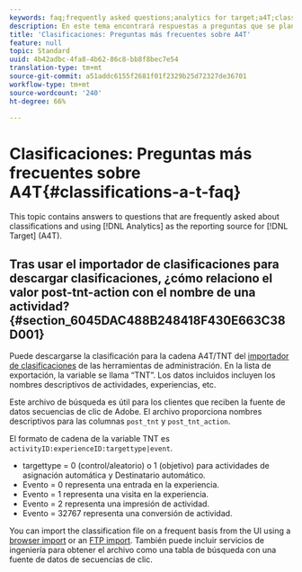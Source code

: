 ```yaml
---
keywords: faq;frequently asked questions;analytics for target;a4T;classifications;classification;classifications importer;post-tnt-action
description: En este tema encontrará respuestas a preguntas que se plantean a menudo sobre las clasificaciones y el uso de Analytics como fuente de informes para Target (A4T).
title: 'Clasificaciones: Preguntas más frecuentes sobre A4T'
feature: null
topic: Standard
uuid: 4b42adbc-4fa8-4b62-86c8-bb8f8bec7e54
translation-type: tm+mt
source-git-commit: a51addc6155f2681f01f2329b25d72327de36701
workflow-type: tm+mt
source-wordcount: '240'
ht-degree: 66%

---
```



# Clasificaciones: Preguntas más frecuentes sobre A4T{#classifications-a-t-faq}

This topic contains answers to questions that are frequently asked about classifications and using [!DNL Analytics] as the reporting source for [!DNL Target] (A4T).

## Tras usar el importador de clasificaciones para descargar clasificaciones, ¿cómo relaciono el valor post-tnt-action con el nombre de una actividad? {#section_6045DAC488B248418F430E663C38D001}

Puede descargarse la clasificación para la cadena A4T/TNT del [importador de clasificaciones](https://docs.adobe.com/content/help/en/analytics/components/classifications/classifications-importer/c-working-with-saint.html) de las herramientas de administración. En la lista de exportación, la variable se llama “TNT”. Los datos incluidos incluyen los nombres descriptivos de actividades, experiencias, etc.

Este archivo de búsqueda es útil para los clientes que reciben la fuente de datos secuencias de clic de Adobe. El archivo proporciona nombres descriptivos para las columnas `post_tnt` y `post_tnt_action`.

El formato de cadena de la variable TNT es `activityID:experienceID:targettype|event`.

* targettype = 0 (control/aleatorio) o 1 (objetivo) para actividades de asignación  automática y Destinatario  automático.
* Evento = 0 representa una entrada en la experiencia.
* Evento = 1 representa una visita en la experiencia.
* Evento = 2 representa una impresión de actividad.
* Evento = 32767 representa una conversión de actividad.

You can import the classification file on a frequent basis from the UI using a [browser import](https://docs.adobe.com/help/en/analytics/components/classifications/classifications-importer/browser-import.html) or an [FTP import](https://docs.adobe.com/help/en/analytics/components/classifications/classifications-importer/import-file.html). También puede incluir servicios de ingeniería para obtener el archivo como una tabla de búsqueda con una fuente de datos de secuencias de clic.
